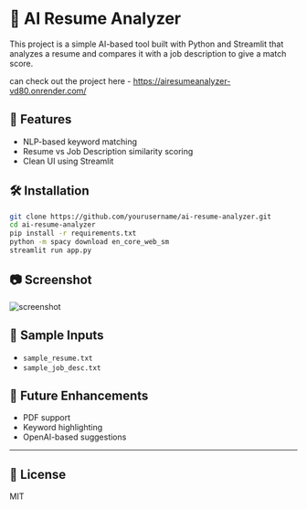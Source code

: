 # 🧠 AI Resume Analyzer

This project is a simple AI-based tool built with Python and Streamlit that analyzes a resume and compares it with a job description to give a match score.

can check out the project here - https://airesumeanalyzer-vd80.onrender.com/

## 🚀 Features
- NLP-based keyword matching
- Resume vs Job Description similarity scoring
- Clean UI using Streamlit

## 🛠️ Installation

```bash
git clone https://github.com/yourusername/ai-resume-analyzer.git
cd ai-resume-analyzer
pip install -r requirements.txt
python -m spacy download en_core_web_sm
streamlit run app.py
```

## 📷 Screenshot

![screenshot](screenshot.png)

## 📄 Sample Inputs

- `sample_resume.txt`
- `sample_job_desc.txt`

## 📌 Future Enhancements
- PDF support
- Keyword highlighting
- OpenAI-based suggestions

---

## 📜 License
MIT
